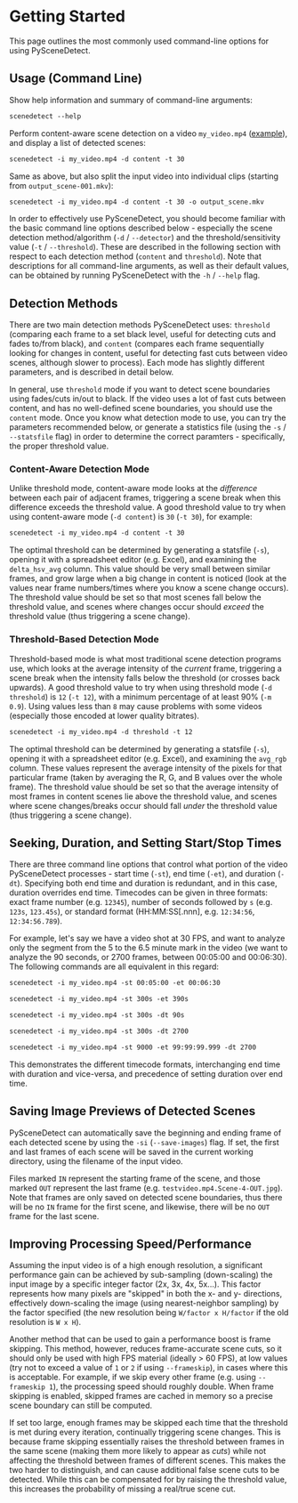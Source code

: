 
# Getting Started

This page outlines the most commonly used command-line options for using PySceneDetect.


## Usage (Command Line)

Show help information and summary of command-line arguments:

```rst
scenedetect --help
```

Perform content-aware scene detection on a video `my_video.mp4` ([example](usage-example.md)), and display a list of detected scenes:

```rst
scenedetect -i my_video.mp4 -d content -t 30
```

Same as above, but also split the input video into individual clips (starting from `output_scene-001.mkv`): 

```rst
scenedetect -i my_video.mp4 -d content -t 30 -o output_scene.mkv
```

In order to effectively use PySceneDetect, you should become familiar with the basic command line options described below - especially the scene detection method/algorithm (`-d` / `--detector`) and the threshold/sensitivity value (`-t` / `--threshold`).  These are described in the following section with respect to each detection method (`content` and `threshold`).  Note that descriptions for all command-line arguments, as well as their default values, can be obtained by running PySceneDetect with the `-h` / `--help` flag.


## Detection Methods

There are two main detection methods PySceneDetect uses: `threshold` (comparing each frame to a set black level, useful for detecting cuts and fades to/from black), and `content` (compares each frame sequentially looking for changes in content, useful for detecting fast cuts between video scenes, although slower to process).  Each mode has slightly different parameters, and is described in detail below.

In general, use `threshold` mode if you want to detect scene boundaries using fades/cuts in/out to black.  If the video uses a lot of fast cuts between content, and has no well-defined scene boundaries, you should use the `content` mode.  Once you know what detection mode to use, you can try the parameters recommended below, or generate a statistics file (using the `-s` / `--statsfile` flag) in order to determine the correct paramters - specifically, the proper threshold value.


### Content-Aware Detection Mode

Unlike threshold mode, content-aware mode looks at the *difference* between each pair of adjacent frames, triggering a scene break when this difference exceeds the threshold value.  A good threshold value to try when using content-aware mode (`-d content`) is `30` (`-t 30`), for example:

```rst
scenedetect -i my_video.mp4 -d content -t 30
```

The optimal threshold can be determined by generating a statsfile (`-s`), opening it with a spreadsheet editor (e.g. Excel), and examining the `delta_hsv_avg` column.  This value should be very small between similar frames, and grow large when a big change in content is noticed (look at the values near frame numbers/times where you know a scene change occurs).  The threshold value should be set so that most scenes fall below the threshold value, and scenes where changes occur should *exceed* the threshold value (thus triggering a scene change).  


### Threshold-Based Detection Mode

Threshold-based mode is what most traditional scene detection programs use, which looks at the average intensity of the *current* frame, triggering a scene break when the intensity falls below the threshold (or crosses back upwards).  A good threshold value to try when using threshold mode (`-d threshold`) is `12` (`-t 12`), with a minimum percentage of at least 90% (`-m 0.9`).  Using values less than `8` may cause problems with some videos (especially those encoded at lower quality bitrates).

```rst
scenedetect -i my_video.mp4 -d threshold -t 12
```

The optimal threshold can be determined by generating a statsfile (`-s`), opening it with a spreadsheet editor (e.g. Excel), and examining the `avg_rgb` column.  These values represent the average intensity of the pixels for that particular frame (taken by averaging the R, G, and B values over the whole frame).  The threshold value should be set so that the average intensity of most frames in content scenes lie above the threshold value, and scenes where scene changes/breaks occur should fall *under* the threshold value (thus triggering a scene change).


## Seeking, Duration, and Setting Start/Stop Times

There are three command line options that control what portion of the video PySceneDetect processes - start time (`-st`), end time (`-et`), and duration (`-dt`).  Specifying both end time and duration is redundant, and in this case, duration overrides end time.  Timecodes can be given in three formats:  exact frame number (e.g. `12345`), number of seconds followed by `s` (e.g. `123s`, `123.45s`), or standard format (HH:MM:SS[.nnn], e.g. `12:34:56`, `12:34:56.789`).

For example, let's say we have a video shot at 30 FPS, and want to analyze only the segment from the 5 to the 6.5 minute mark in the video (we want to analyze the 90 seconds, or 2700 frames, between 00:05:00 and 00:06:30).  The following commands are all equivalent in this regard:


```rst
scenedetect -i my_video.mp4 -st 00:05:00 -et 00:06:30
```

```rst
scenedetect -i my_video.mp4 -st 300s -et 390s
```

```rst
scenedetect -i my_video.mp4 -st 300s -dt 90s
```

```rst
scenedetect -i my_video.mp4 -st 300s -dt 2700
```

```rst
scenedetect -i my_video.mp4 -st 9000 -et 99:99:99.999 -dt 2700
```

This demonstrates the different timecode formats, interchanging end time with duration and vice-versa, and precedence of setting duration over end time.


## Saving Image Previews of Detected Scenes

PySceneDetect can automatically save the beginning and ending frame of each detected scene by using the `-si` (`--save-images`) flag.  If set, the first and last frames of each scene will be saved in the current working directory, using the filename of the input video.

Files marked `IN` represent the starting frame of the scene, and those marked `OUT` represent the last frame (e.g. `testvideo.mp4.Scene-4-OUT.jpg`).  Note that frames are only saved on detected scene boundaries, thus there will be no `IN` frame for the first scene, and likewise, there will be no `OUT` frame for the last scene.


## Improving Processing Speed/Performance

Assuming the input video is of a high enough resolution, a significant performance gain can be achieved by sub-sampling (down-scaling) the input image by a specific integer factor (2x, 3x, 4x, 5x...).  This factor represents how many pixels are "skipped" in both the x- and y- directions, effectively down-scaling the image (using nearest-neighbor sampling) by the factor specified (the new resolution being `W/factor x H/factor` if the old resolution is `W x H`).

Another method that can be used to gain a performance boost is frame skipping.  This method, however, reduces frame-accurate scene cuts, so it should only be used with high FPS material (ideally > 60 FPS), at low values (try not to exceed a value of `1` or `2` if using `--frameskip`), in cases where this is acceptable.  For example, if we skip every other frame (e.g. using `--frameskip 1`), the processing speed should roughly double.  When frame skipping is enabled, skipped frames are cached in memory so a precise scene boundary can still be computed.

If set too large, enough frames may be skipped each time that the threshold is met during every iteration, continually triggering scene changes.  This is because frame skipping essentially raises the threshold between frames in the same scene (making them more likely to appear as *cuts*) while not affecting the threshold between frames of different scenes.  This makes the two harder to distinguish, and can cause additional false scene cuts to be detected.  While this can be compensated for by raising the threshold value, this increases the probability of missing a real/true scene cut.
